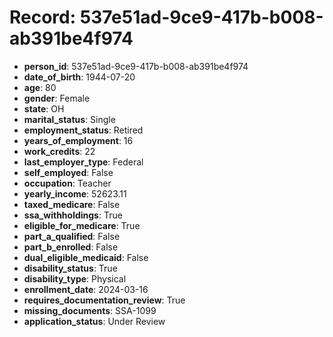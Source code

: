 # Record: 537e51ad-9ce9-417b-b008-ab391be4f974

- **person_id**: 537e51ad-9ce9-417b-b008-ab391be4f974
- **date_of_birth**: 1944-07-20
- **age**: 80
- **gender**: Female
- **state**: OH
- **marital_status**: Single
- **employment_status**: Retired
- **years_of_employment**: 16
- **work_credits**: 22
- **last_employer_type**: Federal
- **self_employed**: False
- **occupation**: Teacher
- **yearly_income**: 52623.11
- **taxed_medicare**: False
- **ssa_withholdings**: True
- **eligible_for_medicare**: True
- **part_a_qualified**: False
- **part_b_enrolled**: False
- **dual_eligible_medicaid**: False
- **disability_status**: True
- **disability_type**: Physical
- **enrollment_date**: 2024-03-16
- **requires_documentation_review**: True
- **missing_documents**: SSA-1099
- **application_status**: Under Review